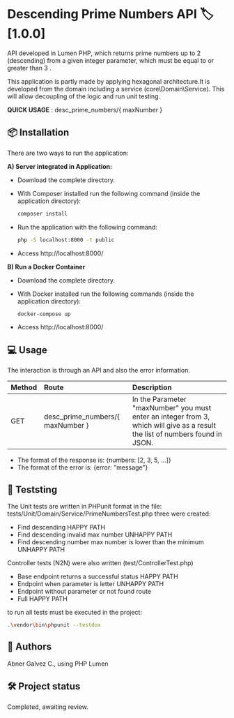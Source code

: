 # Descending Prime Numbers API 🏷️ [1.0.0]

API developed in Lumen PHP, which returns prime numbers up to 2 (descending) from a given integer parameter, which must be equal to or greater than 3 .

This application is partly made by applying hexagonal architecture.It is developed from the domain including a service (core\Domain\Service). This will allow decoupling of the logic and run unit testing.

**QUICK USAGE** : desc_prime_numbers/{ maxNumber }

## 📦 Installation

There are two ways to run the application:

**A) Server integrated in Application:**

- Download the complete directory.

- With Composer installed run the following command (inside the application directory):
    ```bash
    composer install
    ```

- Run the application with the following command:
    ```bash
    php -S localhost:8000 -t public
    ```

- Access http://localhost:8000/



**B) Run a Docker Container**

- Download the complete directory.

- With Docker installed run the following commands (inside the application directory):
    ```bash
    docker-compose up
    ```

- Access http://localhost:8000/


## 💻 Usage

The interaction is through an API and also the error information.


| **Method** | **Route** | **Description** |
|:----------|:----------|:----------|
| GET | desc_prime_numbers/{ maxNumber } | In the Parameter "maxNumber" you must enter an integer from 3, which will give as a result the list of numbers found in JSON.  |

- The format of the response is: {numbers: [2, 3, 5, ...]}
- The format of the error is: {error: "message"}

## 🧪 Teststing

The Unit tests are written in PHPunit format in the file: tests/Unit/Domain/Service/PrimeNumbersTest.php
 three were created:

- Find descending HAPPY PATH
- Find descending invalid max number UNHAPPY PATH
- Find descending number max number is lower than the minimum UNHAPPY PATH

Controller tests (N2N) were also written (test/ControllerTest.php)

- Base endpoint returns a successful status HAPPY PATH
- Endpoint when parameter is letter UNHAPPY PATH
- Endpoint without parameter or not found route
- Full HAPPY PATH

to run all tests must be executed in the project:

```bash
.\vendor\bin\phpunit --testdox 
```

## 👥 Authors

Abner Galvez C., using PHP Lumen

## 🛠️ Project status

Completed, awaiting review.

